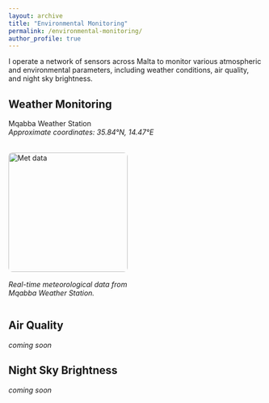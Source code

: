 ```yaml
---
layout: archive
title: "Environmental Monitoring"
permalink: /environmental-monitoring/
author_profile: true
---
```

I operate a network of sensors across Malta to monitor various atmospheric and environmental parameters, including weather conditions, air quality, and night sky brightness.

## Weather Monitoring

Mqabba Weather Station  
*Approximate coordinates: 35.84°N, 14.47°E*

<div style="display: grid; grid-template-columns: 1fr 1fr; gap: 2rem; margin-top: 2rem;">
  <div>
    <div style="width: 100%; aspect-ratio: 1 / 1; overflow: hidden; border-radius: 8px; margin-bottom: 1rem;">
      <img src="/images/meteo-test1.png" alt="Met data" style="width: 100%; height: 100%; object-fit: cover; display: block;">
    </div>
    <p><em>Real-time meteorological data from Mqabba Weather Station.</em></p>
  </div>
</div>



## Air Quality

_coming soon_

## Night Sky Brightness

_coming soon_


